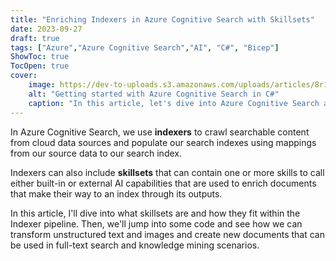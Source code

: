 ```yaml
---
title: "Enriching Indexers in Azure Cognitive Search with Skillsets"
date: 2023-09-27
draft: true
tags: ["Azure","Azure Cognitive Search","AI", "C#", "Bicep"]
ShowToc: true
TocOpen: true
cover:
    image: https://dev-to-uploads.s3.amazonaws.com/uploads/articles/8r1p8foatub526q6lbpv.png
    alt: "Getting started with Azure Cognitive Search in C#"
    caption: "In this article, let's dive into Azure Cognitive Search and how we can query it using C# code!"
---
```


In Azure Cognitive Search, we use **indexers** to crawl searchable content from cloud data sources and populate our search indexes using mappings from our source data to our search index.

Indexers can also include **skillsets** that can contain one or more skills to call either built-in or external AI capabilities that are used to enrich documents that make their way to an index through its outputs.

In this article, I'll dive into what skillsets are and how they fit within the Indexer pipeline. Then, we'll jump into some code and see how we can transform unstructured text and images and create new documents that can be used in full-text search and knowledge mining scenarios.